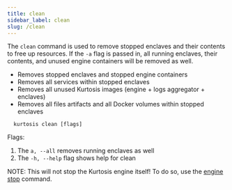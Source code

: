 ```yaml
---
title: clean
sidebar_label: clean
slug: /clean
---
```


The `clean` command is used to remove stopped enclaves and their contents to free up resources. If the `-a` flag is passed in, all running enclaves, their contents, and unused engine containers will be removed as well.

- Removes stopped enclaves and stopped engine containers
- Removes all services within stopped enclaves
- Removes all unused Kurtosis images (engine + logs aggregator + enclaves)
- Removes all files artifacts and all Docker volumes within stopped enclaves
```
  kurtosis clean [flags]
```
Flags:
1. The `a, --all` removes running enclaves as well
2. The `-h, --help` flag shows help for clean


NOTE: This will not stop the Kurtosis engine itself! To do so, use the [engine stop](./engine-stop.md) command.
